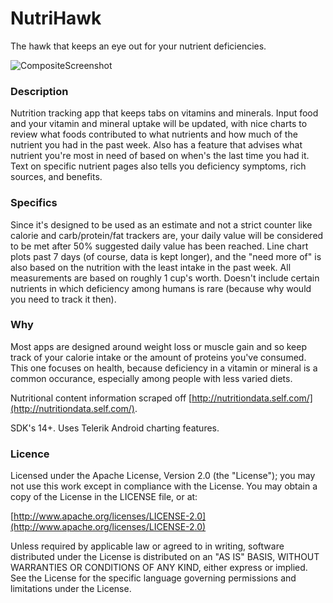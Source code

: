 NutriHawk
===========

The hawk that keeps an eye out for your nutrient deficiencies. 

![CompositeScreenshot](https://raw.github.com/alixander/NutriHawk/master/design/composite.png)

### Description

Nutrition tracking app that keeps tabs on vitamins and minerals. Input food and your vitamin and mineral uptake will be updated, with nice charts to review what foods contributed to what nutrients and how much of the nutrient you had in the past week. Also has a feature that advises what nutrient you're most in need of based on when's the last time you had it. Text on specific nutrient pages also tells you deficiency symptoms, rich sources, and benefits. 

### Specifics

Since it's designed to be used as an estimate and not a strict counter like calorie and carb/protein/fat trackers are, your daily value will be considered to be met after 50% suggested daily value has been reached. Line chart plots past 7 days (of course, data is kept longer), and the "need more of" is also based on the nutrition with the least intake in the past week. All measurements are based on roughly 1 cup's worth. Doesn't include certain nutrients in which deficiency among humans is rare (because why would you need to track it then).

### Why

Most apps are designed around weight loss or muscle gain and so keep track of your calorie intake or the amount of proteins you've consumed. This one focuses on health, because deficiency in a vitamin or mineral is a common occurance, especially among people with less varied diets. 

Nutritional content information scraped off [http://nutritiondata.self.com/](http://nutritiondata.self.com/). 

SDK's 14+. Uses Telerik Android charting features.


### Licence

Licensed under the Apache License, Version 2.0 (the "License"); you may not use this work except in compliance with the License. You may obtain a copy of the License in the LICENSE file, or at:

[http://www.apache.org/licenses/LICENSE-2.0](http://www.apache.org/licenses/LICENSE-2.0)

Unless required by applicable law or agreed to in writing, software distributed under the License is distributed on an "AS IS" BASIS, WITHOUT WARRANTIES OR CONDITIONS OF ANY KIND, either express or implied. See the License for the specific language governing permissions and limitations under the License.